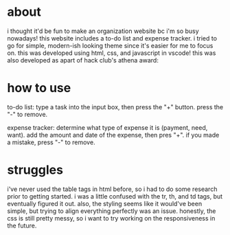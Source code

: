 # about
i thought it'd be fun to make an organization website bc i'm so busy nowadays! this website includes a to-do list and expense tracker. i tried to go for simple, modern-ish looking theme since it's easier for me to focus on. this was developed using html, css, and javascript in vscode! this was also developed as apart of hack club's athena award:

# how to use
to-do list: type a task into the input box, then press the "+" button. press the "-" to remove.

expense tracker: determine what type of expense it is (payment, need, want). add the amount and date of the expense, then pres "+". if you made a mistake, press "-" to remove.

# struggles
i've never used the table tags in html before, so i had to do some research prior to getting started. i was a little confused with the tr, th, and td tags, but eventually figured it out. 
also, the styling seems like it would've been simple, but trying to align everything perfectly was an issue. honestly, the css is still pretty messy, so i want to try working on the responsiveness in the future.
